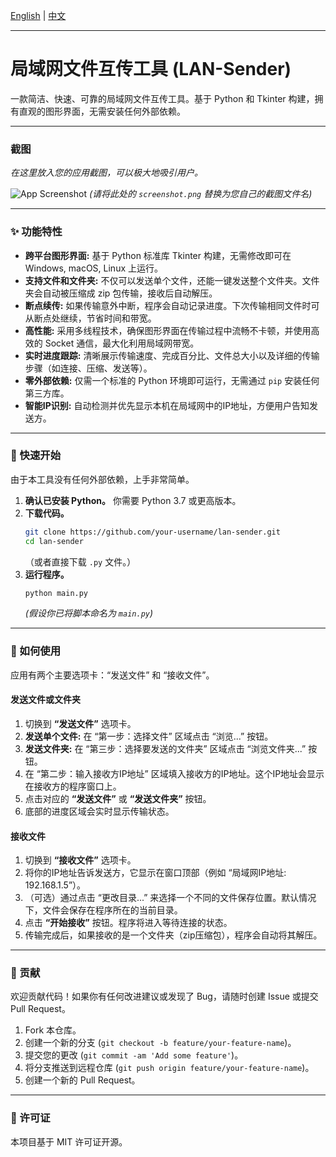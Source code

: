 [English](README.md) | [中文](README_zh.md)

---

# 局域网文件互传工具 (LAN-Sender)

一款简洁、快速、可靠的局域网文件互传工具。基于 Python 和 Tkinter 构建，拥有直观的图形界面，无需安装任何外部依赖。

---

### 截图

*在这里放入您的应用截图，可以极大地吸引用户。*

![App Screenshot](./screenshot.png) 
*(请将此处的 `screenshot.png` 替换为您自己的截图文件名)*

---

### ✨ 功能特性

*   **跨平台图形界面:** 基于 Python 标准库 Tkinter 构建，无需修改即可在 Windows, macOS, Linux 上运行。
*   **支持文件和文件夹:** 不仅可以发送单个文件，还能一键发送整个文件夹。文件夹会自动被压缩成 zip 包传输，接收后自动解压。
*   **断点续传:** 如果传输意外中断，程序会自动记录进度。下次传输相同文件时可从断点处继续，节省时间和带宽。
*   **高性能:** 采用多线程技术，确保图形界面在传输过程中流畅不卡顿，并使用高效的 Socket 通信，最大化利用局域网带宽。
*   **实时进度跟踪:** 清晰展示传输速度、完成百分比、文件总大小以及详细的传输步骤（如连接、压缩、发送等）。
*   **零外部依赖:** 仅需一个标准的 Python 环境即可运行，无需通过 `pip` 安装任何第三方库。
*   **智能IP识别:** 自动检测并优先显示本机在局域网中的IP地址，方便用户告知发送方。

---

### 🚀 快速开始

由于本工具没有任何外部依赖，上手非常简单。

1.  **确认已安装 Python。** 你需要 Python 3.7 或更高版本。
2.  **下载代码。**
    ```bash
    git clone https://github.com/your-username/lan-sender.git 
    cd lan-sender
    ```
    （或者直接下载 `.py` 文件。）
3.  **运行程序。**
    ```bash
    python main.py
    ```
    *(假设你已将脚本命名为 `main.py`)*

---

### 📖 如何使用

应用有两个主要选项卡：“发送文件” 和 “接收文件”。

#### 发送文件或文件夹

1.  切换到 **“发送文件”** 选项卡。
2.  **发送单个文件:** 在 “第一步：选择文件” 区域点击 “浏览...” 按钮。
3.  **发送文件夹:** 在 “第三步：选择要发送的文件夹” 区域点击 “浏览文件夹...” 按钮。
4.  在 “第二步：输入接收方IP地址” 区域填入接收方的IP地址。这个IP地址会显示在接收方的程序窗口上。
5.  点击对应的 **“发送文件”** 或 **“发送文件夹”** 按钮。
6.  底部的进度区域会实时显示传输状态。

#### 接收文件

1.  切换到 **“接收文件”** 选项卡。
2.  将你的IP地址告诉发送方，它显示在窗口顶部（例如 “局域网IP地址: 192.168.1.5”）。
3.  （可选）通过点击 “更改目录...” 来选择一个不同的文件保存位置。默认情况下，文件会保存在程序所在的当前目录。
4.  点击 **“开始接收”** 按钮。程序将进入等待连接的状态。
5.  传输完成后，如果接收的是一个文件夹（zip压缩包），程序会自动将其解压。

---

### 🤝 贡献

欢迎贡献代码！如果你有任何改进建议或发现了 Bug，请随时创建 Issue 或提交 Pull Request。

1.  Fork 本仓库。
2.  创建一个新的分支 (`git checkout -b feature/your-feature-name`)。
3.  提交您的更改 (`git commit -am 'Add some feature'`)。
4.  将分支推送到远程仓库 (`git push origin feature/your-feature-name`)。
5.  创建一个新的 Pull Request。

---

### 📄 许可证

本项目基于 MIT 许可证开源。
